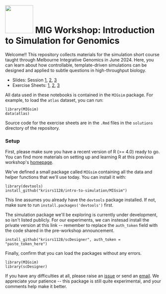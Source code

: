 

<h1> <img src="https://krisrs1128.github.io/talks/2024/20240618/figure/clustering_pushforward.png" width=90/> MIG Workshop: Introduction to Simulation for Genomics</h1>

Welcome!! This repository collects materials for the simulation short course
taught through Melbourne Integrative Genomics in June 2024. Here, you can learn
about how controllable, template-driven simulations can be designed and applied
to subtle questions in high-throughput biology.

* Slides: Session [1](https://go.wisc.edu/gfj36r), [2](https://go.wisc.edu/rc776i), [3](https://github.com/krisrs1128/intro-to-simulation/)
* Exercise Sheets: [1](https://connect.doit.wisc.edu/content/40e0e34c-c63f-444b-b5bf-9c696aa4fcf9), [2](https://connect.doit.wisc.edu/content/a8967d1a-2b04-4a23-b040-1f78e375d13d), [3](https://github.com/krisrs1128/intro-to-simulation/)

All data used in these notebooks is contained in the `MIGsim` package. For
example, to load the `atlas` dataset, you can run:

```{r}
library(MIGsim)
data(atlas)
```

Source code for the exercise sheets are in the `.Rmd` files in the `solutions`
directory of the repository. 

### Setup

First, please make sure you have a recent version of R (>= 4.0) ready to go. You
can find more materials on setting up and learning R at this previous workshop's
[homepage](https://melbintgen.github.io/intro-to-r/intro_r_biologists.html).

We've defined a small package called `MIGsim` containing all the data and helper
functions that we'll use today. You can install it with:

```{r}
library(devtools)
install_github("krisrs1128/intro-to-simulation/MIGsim")
```

This line assumes you already have the `devtools` package installed. If not,
make sure to run `install.packages('devtools')` first.

The simulation package we'll be exploring is currently under development, so
isn't listed publicly. For our experiments, we can instesad install the private
version at this link -- remember to replace the `auth_token` field with the code
shared in the pre-workshop announcement.

```{r}
install_github("krisrs1128/scDesigner", auth_token = "paste_token_here")
```

Finally, confirm that you can load the packages without any errors.

```{r}
library(MIGsim)
library(scDesigner)
```

If you have any difficulties at all, please raise an
[issue](https://github.com/krisrs1128/intro-to-simulation/issues) or send an
[email](mailto:ksankaran@wisc.edu). We appreciate your patience -- this package
is still quite experimental, and your comments help make it better.
